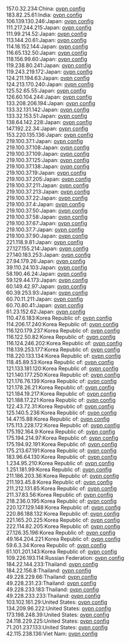 157.0.32.234:China: [ovpn config](vpn/157_0_32_234.ovpn)  
183.82.25.61:India: [ovpn config](vpn/183_82_25_61.ovpn)  
106.139.130.246:Japan: [ovpn config](vpn/106_139_130_246.ovpn)  
111.217.244.215:Japan: [ovpn config](vpn/111_217_244_215.ovpn)  
111.99.214.52:Japan: [ovpn config](vpn/111_99_214_52.ovpn)  
113.144.20.61:Japan: [ovpn config](vpn/113_144_20_61.ovpn)  
114.18.152.144:Japan: [ovpn config](vpn/114_18_152_144.ovpn)  
116.65.132.50:Japan: [ovpn config](vpn/116_65_132_50.ovpn)  
118.156.99.60:Japan: [ovpn config](vpn/118_156_99_60.ovpn)  
119.238.80.241:Japan: [ovpn config](vpn/119_238_80_241.ovpn)  
119.243.219.172:Japan: [ovpn config](vpn/119_243_219_172.ovpn)  
124.211.194.63:Japan: [ovpn config](vpn/124_211_194_63.ovpn)  
124.213.170.240:Japan: [ovpn config](vpn/124_213_170_240.ovpn)  
125.52.65.55:Japan: [ovpn config](vpn/125_52_65_55.ovpn)  
126.60.104.244:Japan: [ovpn config](vpn/126_60_104_244.ovpn)  
133.208.206.194:Japan: [ovpn config](vpn/133_208_206_194.ovpn)  
133.32.131.142:Japan: [ovpn config](vpn/133_32_131_142.ovpn)  
133.32.153.51:Japan: [ovpn config](vpn/133_32_153_51.ovpn)  
138.64.142.228:Japan: [ovpn config](vpn/138_64_142_228.ovpn)  
147.192.22.34:Japan: [ovpn config](vpn/147_192_22_34.ovpn)  
153.220.135.136:Japan: [ovpn config](vpn/153_220_135_136.ovpn)  
219.100.37.1:Japan: [ovpn config](vpn/219_100_37_1.ovpn)  
219.100.37.108:Japan: [ovpn config](vpn/219_100_37_108.ovpn)  
219.100.37.109:Japan: [ovpn config](vpn/219_100_37_109.ovpn)  
219.100.37.125:Japan: [ovpn config](vpn/219_100_37_125.ovpn)  
219.100.37.138:Japan: [ovpn config](vpn/219_100_37_138.ovpn)  
219.100.37.19:Japan: [ovpn config](vpn/219_100_37_19.ovpn)  
219.100.37.205:Japan: [ovpn config](vpn/219_100_37_205.ovpn)  
219.100.37.211:Japan: [ovpn config](vpn/219_100_37_211.ovpn)  
219.100.37.213:Japan: [ovpn config](vpn/219_100_37_213.ovpn)  
219.100.37.22:Japan: [ovpn config](vpn/219_100_37_22.ovpn)  
219.100.37.4:Japan: [ovpn config](vpn/219_100_37_4.ovpn)  
219.100.37.50:Japan: [ovpn config](vpn/219_100_37_50.ovpn)  
219.100.37.58:Japan: [ovpn config](vpn/219_100_37_58.ovpn)  
219.100.37.67:Japan: [ovpn config](vpn/219_100_37_67.ovpn)  
219.100.37.7:Japan: [ovpn config](vpn/219_100_37_7.ovpn)  
219.100.37.90:Japan: [ovpn config](vpn/219_100_37_90.ovpn)  
221.118.9.81:Japan: [ovpn config](vpn/221_118_9_81.ovpn)  
27.127.155.214:Japan: [ovpn config](vpn/27_127_155_214.ovpn)  
27.140.183.253:Japan: [ovpn config](vpn/27_140_183_253.ovpn)  
27.94.179.26:Japan: [ovpn config](vpn/27_94_179_26.ovpn)  
39.110.24.103:Japan: [ovpn config](vpn/39_110_24_103.ovpn)  
58.190.46.24:Japan: [ovpn config](vpn/58_190_46_24.ovpn)  
59.129.44.173:Japan: [ovpn config](vpn/59_129_44_173.ovpn)  
60.149.42.97:Japan: [ovpn config](vpn/60_149_42_97.ovpn)  
60.39.253.93:Japan: [ovpn config](vpn/60_39_253_93.ovpn)  
60.70.11.211:Japan: [ovpn config](vpn/60_70_11_211.ovpn)  
60.70.80.41:Japan: [ovpn config](vpn/60_70_80_41.ovpn)  
61.23.152.62:Japan: [ovpn config](vpn/61_23_152_62.ovpn)  
110.47.6.183:Korea Republic of: [ovpn config](vpn/110_47_6_183.ovpn)  
114.206.17.240:Korea Republic of: [ovpn config](vpn/114_206_17_240.ovpn)  
116.120.179.237:Korea Republic of: [ovpn config](vpn/116_120_179_237.ovpn)  
116.122.50.82:Korea Republic of: [ovpn config](vpn/116_122_50_82.ovpn)  
116.124.246.202:Korea Republic of: [ovpn config](vpn/116_124_246_202.ovpn)  
118.139.253.177:Korea Republic of: [ovpn config](vpn/118_139_253_177.ovpn)  
118.220.133.134:Korea Republic of: [ovpn config](vpn/118_220_133_134.ovpn)  
118.45.89.53:Korea Republic of: [ovpn config](vpn/118_45_89_53.ovpn)  
121.133.181.120:Korea Republic of: [ovpn config](vpn/121_133_181_120.ovpn)  
121.140.177.250:Korea Republic of: [ovpn config](vpn/121_140_177_250.ovpn)  
121.176.76.139:Korea Republic of: [ovpn config](vpn/121_176_76_139.ovpn)  
121.178.26.21:Korea Republic of: [ovpn config](vpn/121_178_26_21.ovpn)  
121.184.19.217:Korea Republic of: [ovpn config](vpn/121_184_19_217.ovpn)  
121.188.17.221:Korea Republic of: [ovpn config](vpn/121_188_17_221.ovpn)  
122.43.72.31:Korea Republic of: [ovpn config](vpn/122_43_72_31.ovpn)  
125.140.5.236:Korea Republic of: [ovpn config](vpn/125_140_5_236.ovpn)  
14.47.15.88:Korea Republic of: [ovpn config](vpn/14_47_15_88.ovpn)  
175.113.228.172:Korea Republic of: [ovpn config](vpn/175_113_228_172.ovpn)  
175.192.164.9:Korea Republic of: [ovpn config](vpn/175_192_164_9.ovpn)  
175.194.214.97:Korea Republic of: [ovpn config](vpn/175_194_214_97.ovpn)  
175.194.92.191:Korea Republic of: [ovpn config](vpn/175_194_92_191.ovpn)  
175.213.67.191:Korea Republic of: [ovpn config](vpn/175_213_67_191.ovpn)  
183.96.64.130:Korea Republic of: [ovpn config](vpn/183_96_64_130.ovpn)  
1.234.95.210:Korea Republic of: [ovpn config](vpn/1_234_95_210.ovpn)  
1.251.181.99:Korea Republic of: [ovpn config](vpn/1_251_181_99.ovpn)  
211.186.203.36:Korea Republic of: [ovpn config](vpn/211_186_203_36.ovpn)  
211.193.45.8:Korea Republic of: [ovpn config](vpn/211_193_45_8.ovpn)  
211.212.131.85:Korea Republic of: [ovpn config](vpn/211_212_131_85.ovpn)  
211.37.83.56:Korea Republic of: [ovpn config](vpn/211_37_83_56.ovpn)  
218.236.0.195:Korea Republic of: [ovpn config](vpn/218_236_0_195.ovpn)  
220.127.129.148:Korea Republic of: [ovpn config](vpn/220_127_129_148.ovpn)  
220.86.188.132:Korea Republic of: [ovpn config](vpn/220_86_188_132.ovpn)  
221.165.20.225:Korea Republic of: [ovpn config](vpn/221_165_20_225.ovpn)  
222.114.82.205:Korea Republic of: [ovpn config](vpn/222_114_82_205.ovpn)  
27.126.35.196:Korea Republic of: [ovpn config](vpn/27_126_35_196.ovpn)  
49.164.204.221:Korea Republic of: [ovpn config](vpn/49_164_204_221.ovpn)  
59.6.3.34:Korea Republic of: [ovpn config](vpn/59_6_3_34.ovpn)  
61.101.201.143:Korea Republic of: [ovpn config](vpn/61_101_201_143.ovpn)  
109.226.193.114:Russian Federation: [ovpn config](vpn/109_226_193_114.ovpn)  
184.22.144.233:Thailand: [ovpn config](vpn/184_22_144_233.ovpn)  
184.22.156.8:Thailand: [ovpn config](vpn/184_22_156_8.ovpn)  
49.228.229.66:Thailand: [ovpn config](vpn/49_228_229_66.ovpn)  
49.228.231.23:Thailand: [ovpn config](vpn/49_228_231_23.ovpn)  
49.228.233.183:Thailand: [ovpn config](vpn/49_228_233_183.ovpn)  
49.228.233.233:Thailand: [ovpn config](vpn/49_228_233_233.ovpn)  
103.102.161.29:United States: [ovpn config](vpn/103_102_161_29.ovpn)  
134.209.96.222:United States: [ovpn config](vpn/134_209_96_222.ovpn)  
173.198.248.39:United States: [ovpn config](vpn/173_198_248_39.ovpn)  
24.118.229.225:United States: [ovpn config](vpn/24_118_229_225.ovpn)  
71.201.237.133:United States: [ovpn config](vpn/71_201_237_133.ovpn)  
42.115.238.136:Viet Nam: [ovpn config](vpn/42_115_238_136.ovpn)  
